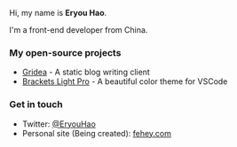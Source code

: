 Hi, my name is **Eryou Hao**.

I'm a front-end developer from China.

### My open-source projects

- [Gridea](https://github.com/getgridea/gridea) - A static blog writing client
- [Brackets Light Pro](https://github.com/EryouHao/brackets-light-pro) - A beautiful color theme for VSCode


### Get in touch

- Twitter: [@EryouHao](https://twitter.com/EryouHao)
- Personal site (Being created): [fehey.com](https://fehey.com)
